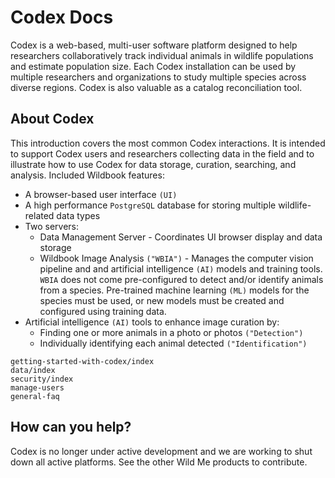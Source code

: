 # Codex Docs

Codex is a web-based, multi-user software platform designed to help researchers collaboratively track individual animals in wildlife populations and estimate population size. Each Codex installation can be used by multiple researchers and organizations to study multiple species across diverse regions. Codex is also valuable as a catalog reconciliation tool.

## About Codex

This introduction covers the most common Codex interactions. It is intended to support Codex users and researchers collecting data in the field and to illustrate how to use Codex for data storage, curation, searching, and analysis.
Included Wildbook features:

* A browser-based user interface `(UI)`
* A high performance `PostgreSQL` database for storing multiple wildlife-related data types
* Two servers:
    * Data Management Server - Coordinates UI browser display and data storage
    * Wildbook Image Analysis `("WBIA")` \- Manages the computer vision pipeline and and artificial intelligence `(AI)` models and training tools. `WBIA` does not come pre-configured to detect and/or identify animals from a species. Pre-trained machine learning `(ML)` models for the species must be used, or new models must be created and configured using training data.
* Artificial intelligence `(AI)` tools to enhance image curation by:
    * Finding one or more animals in a photo or photos `("Detection")`
    * Individually identifying each animal detected `("Identification")`

```{toctree}
getting-started-with-codex/index
data/index
security/index
manage-users
general-faq
```

## How can you help?
Codex is no longer under active development and we are working to shut down all active platforms. See the other Wild Me products to contribute.
